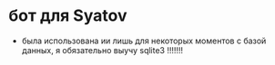 # бот для Syatov

- была использована ии лишь для некоторых моментов с базой данных, я обязательно выучу sqlite3 !!!!!!!